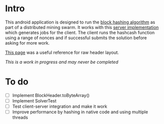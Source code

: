 # Intro

This android application is designed to run the [block hashing algorithm](https://en.bitcoin.it/wiki/Block_hashing_algorithm)
as part of a distributed mining swarm. It works with this [server implementation](https://github.com/maratsubkhankulov/miner-server)
which generates jobs for the client. The client runs the hashcash function using a range of nonces and if successful submits the solution
before asking for more work.

[This page](https://en.bitcoin.it/wiki/Block_hashing_algorithm) was a useful reference for raw header layout.

_This is a work in progress and may never be completed_

# To do
- [ ] Implement BlockHeader.toByteArray()
- [ ] Implement SolverTest
- [ ] Test client-server integration and make it work
- [ ] Improve performance by hashing in native code and using multiple threads
